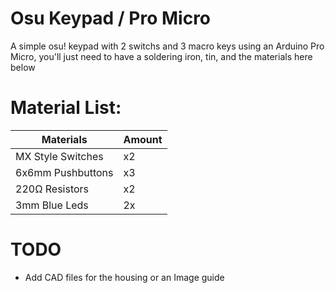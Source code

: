# Osu Keypad / Pro Micro
A simple osu! keypad with 2 switchs and 3 macro keys using an Arduino Pro Micro, you'll just need to have a soldering iron, tin, and the materials here below

# Material List:
Materials  | Amount
------------- | -------------
MX Style Switches  | x2
6x6mm Pushbuttons | x3
220Ω Resistors  | x2
3mm Blue Leds  | 2x

# TODO
* Add CAD files for the housing or an Image guide
